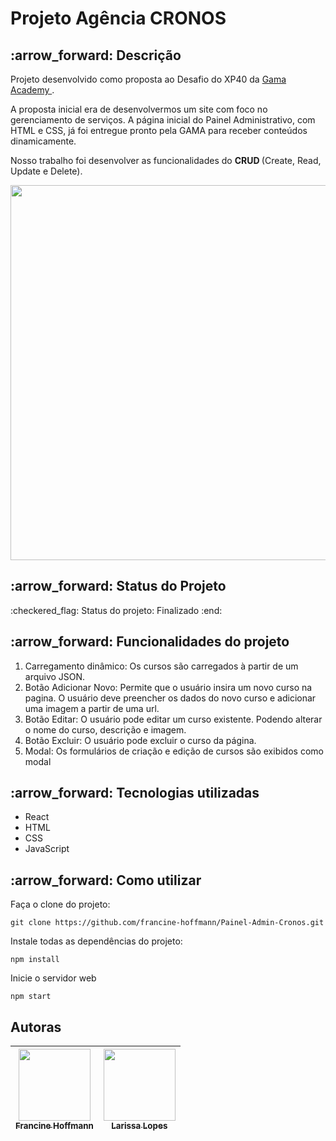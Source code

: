 # Projeto Agência CRONOS

<section class="descricao">
  <h2> :arrow_forward: Descrição </h2>
  <p> Projeto desenvolvido como proposta ao Desafio do XP40 da <a href="https://www.gama.academy/"> Gama Academy </a>. </p>

  <p> A proposta inicial era de desenvolvermos um site com foco no gerenciamento de serviços. A página inicial do Painel Administrativo, com HTML e CSS, já foi entregue pronto pela GAMA para receber conteúdos dinamicamente. </p>

  <p> Nosso trabalho foi desenvolver as funcionalidades do <strong> CRUD </strong> (Create, Read, Update e Delete). </p>
  <div align="center">
    <img src="https://user-images.githubusercontent.com/88943268/148317114-70b94ef3-f508-41d2-929f-821c5be37b7c.png" width="600px">
  </div>
</section>

<section class="status">
  <h2> :arrow_forward: Status do Projeto </h2>
  <p>  :checkered_flag: Status do projeto: Finalizado :end: </p>
</section>

<section>
  <h2> :arrow_forward: Funcionalidades do projeto </h2> 
    <ol>
      <li> Carregamento dinâmico: Os cursos são carregados à partir de um arquivo JSON. </li>
      <li> Botão Adicionar Novo: Permite que o usuário insira um novo curso na pagina. O usuário deve preencher os dados do novo curso e adicionar uma imagem a partir de uma url. </li>
      <li> Botão Editar: O usuário pode editar um curso existente. Podendo alterar o nome do curso, descrição e imagem. </li>
      <li> Botão Excluir: O usuário pode excluir o curso da página. </li>
      <li> Modal: Os formulários de criação e edição de cursos são exibidos como modal </li>
    </ol>
</section>

<section class="ferramentas">
  <h2> :arrow_forward: Tecnologias utilizadas </h2>
  <ul>
    <li> React </li>
    <li> HTML </li>
    <li> CSS </li>
    <li> JavaScript </li>
  </ul>
</section>


<section class="howto">
  <h2> :arrow_forward: Como utilizar </h2>
  <p>Faça o clone do projeto:

  ``` git clone https://github.com/francine-hoffmann/Painel-Admin-Cronos.git ```
  
  Instale todas as dependências do projeto:
  
  ``` npm install ```

  Inicie o servidor web
  
  ``` npm start ```
  </p>

</section>

<section class="autores">
  <h2> Autoras </h2>
    
| [<img src="https://user-images.githubusercontent.com/88943268/148317758-ae405a0d-8b5f-455a-9944-46334e378815.jpg" width=115><br><sub>Francine Hoffmann</sub>](https://github.com/francine-hoffmann) | [<img src="https://user-images.githubusercontent.com/88943268/148317763-0f02b909-0919-4418-94a5-ea5ae0314af8.jpg" width=115><br><sub>Larissa Lopes</sub>](https://github.com/larysslopes) |
| :---: | :---: | 
   
</section>
